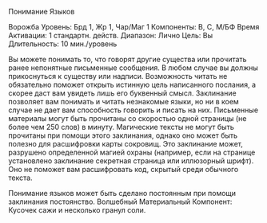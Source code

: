 
Понимание Языков

Ворожба
Уровень: Брд 1, Жр 1, Чар/Маг 1
Компоненты: В, С, М/БФ
Время Активации: 1 стандартн. действ.
Диапазон: Лично
Цель: Вы
Длительность: 10 мин./уровень

Вы можете понимать то, что говорят
другие существа или прочитать ранее
непонятные письменные сообщения. В
любом случае вы должны прикоснуться
к существу или надписи. Возможность
читать не обязательно поможет открыть
истинную цель написанного послания,
а скорее даст вам увидеть лишь его буквенный смысл. Заклинание позволяет
вам понимать и читать незнакомые языки, но ни в коем случае не дает вам способность говорить и писать на них.
Письменные материалы могут быть
прочитаны со скоростью одной страницы (не более чем 250 слов) в минуту.
Магические тексты не могут быть прочитаны при помощи этого заклинания,
однако оно может быть полезно для
расшифровки карты сокровищ. Это заклинание может, разрушено определенной магией охраны (например, если
на странице установлено заклинание
секретная страница или иллюзорный
шрифт). Оно не поможет вам расшифровать код, скрытый среди обычного
текста.

Понимание языков может быть сделано постоянным при помощи заклинания постоянство.
Волшебный Материальный Компонент: Кусочек сажи и несколько гранул
соли.
